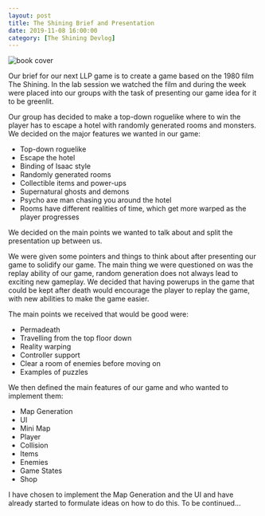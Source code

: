 ```yaml
---
layout: post
title: The Shining Brief and Presentation
date: 2019-11-08 16:00:00
category: [The Shining Devlog]
---
```


<img src="{{ site.baseurl }}/assets/Blog/ShiningDevlog/the_shining_poster.jpg" alt="book cover"/>

Our brief for our next LLP game is to create a game based on the 1980 film The Shining. In the lab session we watched the film and during the week were placed into our groups with the task of presenting our game idea for it to be greenlit. 

Our group has decided to make a top-down roguelike where to win the player has to escape a hotel with randomly generated rooms and monsters. We decided on the major features we wanted in our game:
* Top-down roguelike
* Escape the hotel
* Binding of Isaac style
* Randomly generated rooms
* Collectible items and power-ups
* Supernatural ghosts and demons 
* Psycho axe man chasing you around the hotel
* Rooms have different realities of time, which get more warped as the player progresses

We decided on the main points we wanted to talk about and split the presentation up between us.

We were given some pointers and things to think about after presenting our game to solidify our game. The main thing we were questioned on was the replay ability of our game, random generation does not always lead to exciting new gameplay. We decided that having powerups in the game that could be kept after death would encourage the player to replay the game, with new abilities to make the game easier. 

The main points we received that would be good were:
* Permadeath
* Travelling from the top floor down
* Reality warping
* Controller support
* Clear a room of enemies before moving on 
* Examples of puzzles

We then defined the main features of our game and who wanted to implement them:
* Map Generation
* UI
* Mini Map
* Player
* Collision
* Items
* Enemies
* Game States
* Shop

I have chosen to implement the Map Generation and the UI and have already started to formulate ideas on how to do this.
To be continued...